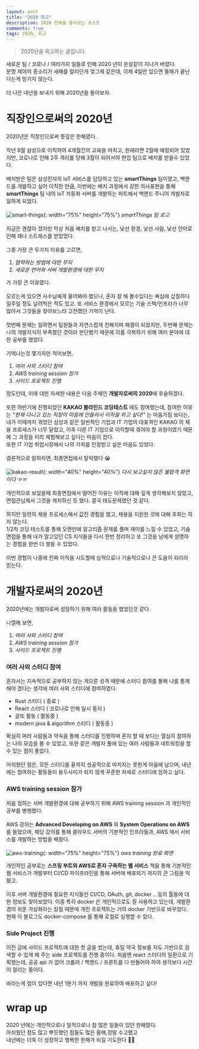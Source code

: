 ```yaml
---
layout: post
title: "2020 회고"
description: 2020 한해를 돌아보는 포스트
comments: true
tags: 2020, 회고
---
```


> 2020년을 회고하는 글입니다.

새로운 팀 / 코로나 / 여러가지 일들로 인해 2020 년이 쏜살같이 지나가 버렸다.\
분명 제야의 종소리가 새해를 알리던게 엊그제 같은데, 이제 4일만 있으면 올해가 끝난다는게 믿기지 않는다.\
\
더 나은 내년을 보내기 위해 2020년을 돌아보자.

# 직장인으로써의 2020년

2020년은 직장인으로써 뜻깊은 한해였다.
\
\
작년 8월 삼성으로 이직하여 4개월간의 교육을 마치고,
원래라면 2월에 예정되어 있었지만, 코로나로 인해 2주 격리를 당해 3월이 되어서야 현업 팀으로 배치를 받을수 있었다.
\
\
배치받은 팀은 삼성전자의 IoT 서비스를 담당하고 있는 **smartThings** 팀이였고, 백엔드를 개발하고 싶어 이직한 만큼, 이번에는 배치 과정에서 강한 의사표현을 통해 **smartThings** 팀 내의 IoT 자동화 서버를 개발하는 파트에서 백엔드 주니어 개발자로 일하게 되었다.
\
\
![smart-things](https://user-images.githubusercontent.com/25953981/103170288-9a829a00-4886-11eb-96a1-9c93f75e6859.png){: width="75%" height="75%"}
*smartThings 팀 로고*
\
\
지금은 괜찮아 졌지만 막상 처음 배치를 받고 나서는, 낯선 환경, 낯선 사람, 낯선 언어로 인해 꽤나 스트레스를 받았었다.
\
\
그중 가장 큰 두가지 이유를 고르면, 
1. *협력하는 방법에 대한 무지*
2. *새로운 언어와 서버 개발환경에 대한 무지*

가 가장 큰 이유였다.
\
\
모르는게 있으면 사수님에게 물어봐야 했으나, 혼자 잘 해 볼수있다는 욕심에 삽질하다 일주일 정도 날려먹은 적도 있고. 또 서비스 환경에서 모르는 기술 스택/인프라가 너무 많아서 그것들을 찾아보느라 고전했던 기억이 난다.
\
\
첫번째 문제는 일하면서 팀원들과 자연스럽게 친해지며 해결이 되었지만, 두번째 문제는 나의 개발지식이 부족했던 것이라 판단했기 때문에 이를 극복하기 위해 여러 분야에 대한 공부를 했었다.
\
\
기억나는것 몇가지만 적어보면,
1. *여러 사외 스터디 참여*
2. *AWS training session 참가*
3. *사이드 프로젝트 진행*

정도인데, 이에 대한 자세한 내용은 다음 주제인 **개발자로써의 2020**에 후술하겠다.
\
\
또한 하반기에 진행되었던 **KAKAO 블라인드 코딩테스트** 에도 참여했는데, 참여한 이유는 *"현재 다니고 있는 직장이 마음에 안들어서 이직을 하고 싶다!"* 는 마음가짐 보다는, 
\
내가 이때까지 겪었던 삼성과 같은 일반적인 기업과 IT 기업의 대표격인 KAKAO 의 채용 프로세스가 너무 달랐고, 이후 다른 IT 기업으로 이직할때 겪어야 할 과정이였기 때문에 그 과정을 미리 체험해보고 싶다는 마음이 컸다.
\
또한 IT 기업 취업시장에서 나의 가치를 인정받고 싶은 마음도 있었다.
\
\
결론적으로 말하자면, 최종면접에서 탈락했다 😭
\
\
![kakao-result](https://user-images.githubusercontent.com/25953981/103170776-5abdb180-488a-11eb-9640-fe903c3e5982.png){: width="40%" height="40%"}
*다시 보고싶지 않은 불합격 화면이다 ㅠㅠ*
\
\
개인적으로 보았을때 최종면접에서 떨어진 이유는 이직에 대해 깊게 생각해보지 않았고, 면접관님께서 그것을 캐치하신 듯 했다. 결국 태도문제였던 것 같다.
\
\
하지만 일련의 채용 프로세스에서 값진 경험을 했고, 채용을 지원한 것에 대해 후회는 하지 않는다. 
\
1/2차 코딩 테스트를 통해 오랜만에 알고리즘 문제를 풀며 재미를 느낄 수 있었고, 기술면접을 통해 내가 알고있던 CS 지식들을 다시 한번 정리하고 또 그것을 남에게 설명하는 경험을 한번 더 쌓을 수 있었다.
\
\
이번 경험이 나중에 진짜 이직을 시도할때 심적으로나 기술적으로나 큰 도움이 되리라 믿는다.

# 개발자로써의 2020년

2020년에는 개발자로써 성장하기 위해 여러 활동을 했었던것 같다.
\
\
나열해 보면,
1. *여러 사외 스터디 참여*
2. *AWS training session 참가*
3. *사이드 프로젝트 진행*

### 여러 사외 스터디 참여

혼자서는 지속적으로 공부하지 않는 게으른 성격 때문에 스터디 참여를 통해 나를 통제해야 겠다는 생각에 여러 사외 스터디에 참여하였다.

- Rust 스터디 ( 종료 )
- React 스터디 ( 코로나로 인해 일시 중지 )
- 글또 활동 ( 활동중 )
- modern java & algorithm 스터디 ( 활동중 )

확실히 여러 사람들과 약속을 통해 스터디를 진행하며 혼자 할 때 보다는 열심히 참여하는 나의 모습을 볼 수 있었고, 또한 같은 개발자 풀에 있는 여러 사람들과 네트워킹을 할 수 있는 점이 좋았다.
\
\
아쉬웠던 점은, 모든 스터디를 끝까지 성공적으로 마치지는 못한게 마음에 남으며, 내년에는 참여하는 활동들이 용두사미가 되지 않게 꾸준한 자세로 스터디에 임하고 싶다.

### AWS training session 참가

처음 접하는 서버 개발환경에 대해 공부하기 위해 AWS training session 과 개인적인 공부를 병행했다. 
\
\
AWS 강의는 **Advanced Developing on AWS** 와 **System Operations on AWS** 를 들었으며, 해당 강의를 통해 클라우드 서버의 기본적인 인프라들과, AWS 에서 서비스를 개발하는 방법을 배웠다.
\
\
![aws-training](https://user-images.githubusercontent.com/25953981/103171220-b76e9b80-488d-11eb-8fd0-35fac33eff72.png){: width="75%" height="75%"}
*aws training 완료 화면*

개인적인 공부로는 **스프링 부트와 AWS로 혼자 구축하는 웹 서비스** 책을 통해 기본적인 웹 서비스가 개발부터 CI/CD 파이프라인을 통해 서버에 배포되기 까지의 큰 그림을 익혔고.
\
\
이후 서버 개발환경에 필요한 지식들인 CI/CD, OAuth, git, docker .. 등의 툴들에 대한 정보도 찾아보았다. 이중 특히 docker 은 개인적으로도 잘 사용하고 있는데, 개발환경의 쉬운 가상화라는 장점 때문에 개인 프로젝트는 거의 docker 기반으로 바꾸었다. 현재 이 블로그도 docker-compose 를 통해 로컬로 실행할 수 있다.


### Side Project 진행

이전 글에 사이드 프로젝트에 대한 첫 글을 썼는데, 휴일 약국 정보를 지도 기반으로 검색할 수 있게 해 주는 side 프로젝트를 진행 중이다. 처음엔 react 스터디의 일환으로 기획했는데, 공공 api 가 없어 크롤러 / 백엔드 / 프론트를 다 만들어야 하여 생각보다 시간이 걸리는 중이다.
\
\
바라는게 점이 있다면 내년 1분기 까지 개발을 완료하여 배포하고 싶다!

# wrap up

2020 년에는 개인적으로나 일적으로나 참 많은 일들이 있던 한해였다.
\
아쉬웠던 점도 많고 뿌듯했던 점들도 많은 올해,정말 수고했고
\
내년에는 더욱 더 성장하고 행복한 한해가 되길 기도한다 🙇‍♂️